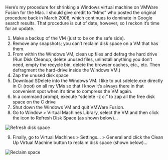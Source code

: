 Here’s my procedure for shrinking a Windows virtual machine on VMWare Fusion for the Mac. 
I should give credit to “Mmc” who posted the original procedure back in March 2008, 
which continues to dominate in Google search results. That procedure is out of date, however, so I reckon it’s time for an update.

1. Make a backup of the VM (just to be on the safe side).
2. Remove any snapshots; you can’t reclaim disk space on a VM that has them.
3. From within the Windows VM, clean up files and defrag the hard drive (Run Disk Cleanup, delete unused files, uninstall anything you don’t need, empty the recycle bin, delete the browser caches, etc., etc. Then defragment the hard-drive inside the Windows VM.)
4. Zap the unused disk space
5. Download SDelete into the Windows VM. I like to put sdelete.exe directly in C: (root) on all my VMs so that I know it’s always there in that convenient spot when it’s time to compress the VM again.
6. In a command prompt, execute “sdelete -z c:” to zap all the free disk space on the C drive
7. Shut down the Windows VM and quit VMWare Fusion.
8. Go to Window > Virtual Machines Library, select the VM and then click the icon to Refresh Disk Space (as shown below)…

![Refresh disk space](/assets/content/2013/01/05/refresh-disk-space.png "Refresh disk space")

9. Finally, go to Virtual Machines > Settings… > General and click the Clean Up Virtual Machine button to reclaim disk space (shown below)…

![Reclaim space](/assets/content/2013/01/05/vmware-recliam-space.png "Reclaim space")

